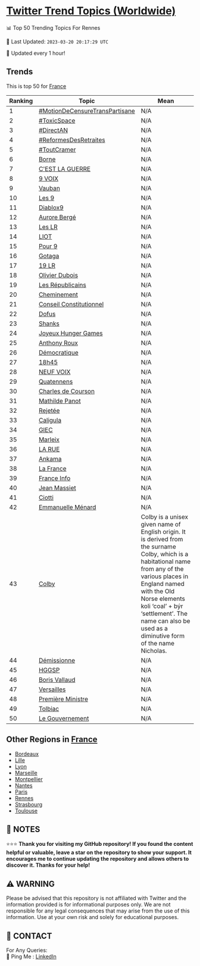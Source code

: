 [Twitter Trend Topics (Worldwide)](https://github.com/ErcinDedeoglu/Twitter-Trend-Topics)
==========


📊 Top 50 Trending Topics For Rennes

📆 Last Updated: `2023-03-20 20:17:29 UTC`

🔧 Updated every 1 hour!


## Trends

This is top 50 for [France](</France>)

| Ranking | Topic | Mean |
| ------- | ------------ | ------------ |
| 1 | [#MotionDeCensureTransPartisane](http://twitter.com/search?q=%23MotionDeCensureTransPartisane) | N/A |
| 2 | [#ToxicSpace](http://twitter.com/search?q=%23ToxicSpace) | N/A |
| 3 | [#DirectAN](http://twitter.com/search?q=%23DirectAN) | N/A |
| 4 | [#ReformesDesRetraites](http://twitter.com/search?q=%23ReformesDesRetraites) | N/A |
| 5 | [#ToutCramer](http://twitter.com/search?q=%23ToutCramer) | N/A |
| 6 | [Borne](http://twitter.com/search?q=Borne) | N/A |
| 7 | [C'EST LA GUERRE](http://twitter.com/search?q=C%27EST+LA+GUERRE) | N/A |
| 8 | [9 VOIX](http://twitter.com/search?q=9+VOIX) | N/A |
| 9 | [Vauban](http://twitter.com/search?q=Vauban) | N/A |
| 10 | [Les 9](http://twitter.com/search?q=Les+9) | N/A |
| 11 | [Diablox9](http://twitter.com/search?q=Diablox9) | N/A |
| 12 | [Aurore Bergé](http://twitter.com/search?q=Aurore+Berg%c3%a9) | N/A |
| 13 | [Les LR](http://twitter.com/search?q=Les+LR) | N/A |
| 14 | [LIOT](http://twitter.com/search?q=LIOT) | N/A |
| 15 | [Pour 9](http://twitter.com/search?q=Pour+9) | N/A |
| 16 | [Gotaga](http://twitter.com/search?q=Gotaga) | N/A |
| 17 | [19 LR](http://twitter.com/search?q=19+LR) | N/A |
| 18 | [Olivier Dubois](http://twitter.com/search?q=Olivier+Dubois) | N/A |
| 19 | [Les Républicains](http://twitter.com/search?q=Les+R%c3%a9publicains) | N/A |
| 20 | [Cheminement](http://twitter.com/search?q=Cheminement) | N/A |
| 21 | [Conseil Constitutionnel](http://twitter.com/search?q=Conseil+Constitutionnel) | N/A |
| 22 | [Dofus](http://twitter.com/search?q=Dofus) | N/A |
| 23 | [Shanks](http://twitter.com/search?q=Shanks) | N/A |
| 24 | [Joyeux Hunger Games](http://twitter.com/search?q=Joyeux+Hunger+Games) | N/A |
| 25 | [Anthony Roux](http://twitter.com/search?q=Anthony+Roux) | N/A |
| 26 | [Démocratique](http://twitter.com/search?q=D%c3%a9mocratique) | N/A |
| 27 | [18h45](http://twitter.com/search?q=18h45) | N/A |
| 28 | [NEUF VOIX](http://twitter.com/search?q=NEUF+VOIX) | N/A |
| 29 | [Quatennens](http://twitter.com/search?q=Quatennens) | N/A |
| 30 | [Charles de Courson](http://twitter.com/search?q=Charles+de+Courson) | N/A |
| 31 | [Mathilde Panot](http://twitter.com/search?q=Mathilde+Panot) | N/A |
| 32 | [Rejetée](http://twitter.com/search?q=Rejet%c3%a9e) | N/A |
| 33 | [Caligula](http://twitter.com/search?q=Caligula) | N/A |
| 34 | [GIEC](http://twitter.com/search?q=GIEC) | N/A |
| 35 | [Marleix](http://twitter.com/search?q=Marleix) | N/A |
| 36 | [LA RUE](http://twitter.com/search?q=LA+RUE) | N/A |
| 37 | [Ankama](http://twitter.com/search?q=Ankama) | N/A |
| 38 | [La France](http://twitter.com/search?q=La+France) | N/A |
| 39 | [France Info](http://twitter.com/search?q=France+Info) | N/A |
| 40 | [Jean Massiet](http://twitter.com/search?q=Jean+Massiet) | N/A |
| 41 | [Ciotti](http://twitter.com/search?q=Ciotti) | N/A |
| 42 | [Emmanuelle Ménard](http://twitter.com/search?q=Emmanuelle+M%c3%a9nard) | N/A |
| 43 | [Colby](http://twitter.com/search?q=Colby) | Colby is a unisex given name of English origin. It is derived from the surname Colby, which is a habitational name from any of the various places in England named with the Old Norse elements koli ‘coal’ + býr ‘settlement’. The name can also be used as a diminutive form of the name Nicholas. |
| 44 | [Démissionne](http://twitter.com/search?q=D%c3%a9missionne) | N/A |
| 45 | [HGGSP](http://twitter.com/search?q=HGGSP) | N/A |
| 46 | [Boris Vallaud](http://twitter.com/search?q=Boris+Vallaud) | N/A |
| 47 | [Versailles](http://twitter.com/search?q=Versailles) | N/A |
| 48 | [Première Ministre](http://twitter.com/search?q=Premi%c3%a8re+Ministre) | N/A |
| 49 | [Tolbiac](http://twitter.com/search?q=Tolbiac) | N/A |
| 50 | [Le Gouvernement](http://twitter.com/search?q=Le+Gouvernement) | N/A |



## Other Regions in [France](</France>)

* [Bordeaux](</France/Bordeaux.md>)
* [Lille](</France/Lille.md>)
* [Lyon](</France/Lyon.md>)
* [Marseille](</France/Marseille.md>)
* [Montpellier](</France/Montpellier.md>)
* [Nantes](</France/Nantes.md>)
* [Paris](</France/Paris.md>)
* [Rennes](</France/Rennes.md>)
* [Strasbourg](</France/Strasbourg.md>)
* [Toulouse](</France/Toulouse.md>)



## 📝 NOTES

⭐⭐⭐ **Thank you for visiting my GitHub repository! If you found the content helpful or valuable, leave a star on the repository to show your support. It encourages me to continue updating the repository and allows others to discover it. Thanks for your help!**


## ⚠️ WARNING

Please be advised that this repository is not affiliated with Twitter and the information provided is for informational purposes only. We are not responsible for any legal consequences that may arise from the use of this information. Use at your own risk and solely for educational purposes.


## 📨 CONTACT

 For Any Queries:  
            🏓 Ping Me : [LinkedIn](https://www.linkedin.com/in/ercindedeoglu/)
